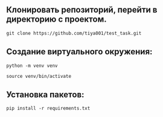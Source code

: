 ## Клонировать репозиторий, перейти в директорию с проектом.
```
git clone https://github.com/tiya001/test_task.git
```
## Cоздание виртуального окружения:
```
python -m venv venv
```
```
source venv/bin/activate
```
## Установка пакетов:
```
pip install -r requirements.txt
```

